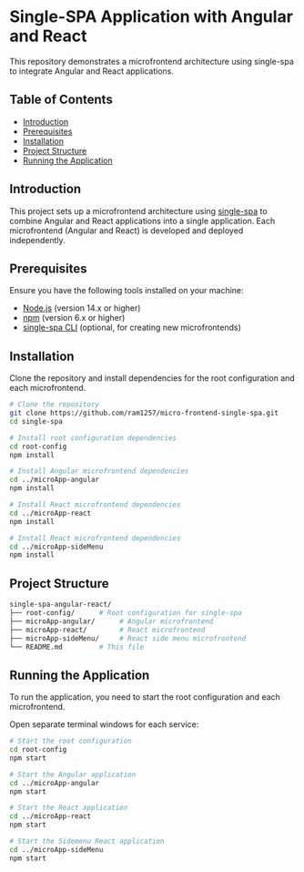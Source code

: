 # Single-SPA Application with Angular and React

This repository demonstrates a microfrontend architecture using single-spa to integrate Angular and React applications.

## Table of Contents

- [Introduction](#introduction)
- [Prerequisites](#prerequisites)
- [Installation](#installation)
- [Project Structure](#project-structure)
- [Running the Application](#running-the-application)

## Introduction

This project sets up a microfrontend architecture using [single-spa](https://single-spa.js.org/) to combine Angular and React applications into a single application. Each microfrontend (Angular and React) is developed and deployed independently.

## Prerequisites

Ensure you have the following tools installed on your machine:

- [Node.js](https://nodejs.org/) (version 14.x or higher)
- [npm](https://www.npmjs.com/) (version 6.x or higher)
- [single-spa CLI](https://single-spa.js.org/docs/create-single-spa) (optional, for creating new microfrontends)

## Installation

Clone the repository and install dependencies for the root configuration and each microfrontend.

```bash
# Clone the repository
git clone https://github.com/ram1257/micro-frontend-single-spa.git
cd single-spa

# Install root configuration dependencies
cd root-config
npm install

# Install Angular microfrontend dependencies
cd ../microApp-angular
npm install

# Install React microfrontend dependencies
cd ../microApp-react
npm install

# Install React microfrontend dependencies
cd ../microApp-sideMenu
npm install

```
## Project Structure
```bash
single-spa-angular-react/
├── root-config/      # Root configuration for single-spa
├── microApp-angular/      # Angular microfrontend
├── microApp-react/        # React microfrontend
├── microApp-sideMenu/     # React side menu microfrontend
└── README.md         # This file
```
## Running the Application

To run the application, you need to start the root configuration and each microfrontend.

Open separate terminal windows for each service:

```bash
# Start the root configuration
cd root-config
npm start

# Start the Angular application
cd ../microApp-angular
npm start

# Start the React application
cd ../microApp-react
npm start

# Start the Sidemenu React application
cd ../microApp-sideMenu
npm start
```


